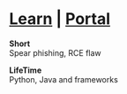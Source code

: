 # [Learn](/)  | [Portal](/portal)

**Short**   
Spear phishing, RCE flaw

**LifeTime**   
Python, Java and frameworks
